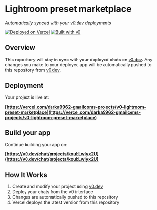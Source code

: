 # Lightroom preset marketplace

*Automatically synced with your [v0.dev](https://v0.dev) deployments*

[![Deployed on Vercel](https://img.shields.io/badge/Deployed%20on-Vercel-black?style=for-the-badge&logo=vercel)](https://vercel.com/darka9962-gmailcoms-projects/v0-lightroom-preset-marketplace)
[![Built with v0](https://img.shields.io/badge/Built%20with-v0.dev-black?style=for-the-badge)](https://v0.dev/chat/projects/kxubLwIyx2U)

## Overview

This repository will stay in sync with your deployed chats on [v0.dev](https://v0.dev).
Any changes you make to your deployed app will be automatically pushed to this repository from [v0.dev](https://v0.dev).

## Deployment

Your project is live at:

**[https://vercel.com/darka9962-gmailcoms-projects/v0-lightroom-preset-marketplace](https://vercel.com/darka9962-gmailcoms-projects/v0-lightroom-preset-marketplace)**

## Build your app

Continue building your app on:

**[https://v0.dev/chat/projects/kxubLwIyx2U](https://v0.dev/chat/projects/kxubLwIyx2U)**

## How It Works

1. Create and modify your project using [v0.dev](https://v0.dev)
2. Deploy your chats from the v0 interface
3. Changes are automatically pushed to this repository
4. Vercel deploys the latest version from this repository